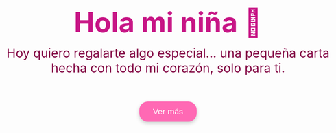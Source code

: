 <html lang="es">
<head>
  <meta charset="UTF-8" />
  <meta name="viewport" content="width=device-width, initial-scale=1.0"/>
  <title>Para Mi Amor 💖</title>
  <link href="https://fonts.googleapis.com/css2?family=Great+Vibes&display=swap" rel="stylesheet">
  <style>
    * {
      margin: 0;
      padding: 0;
      box-sizing: border-box;
    }

    html, body {
      height: 100%;
      font-family: 'Great Vibes', cursive;
      background: linear-gradient(135deg, #ffc0cb, #ffe4e1);
      overflow: hidden;
    }

    .page {
      width: 100vw;
      height: 100vh;
      position: absolute;
      top: 0;
      left: 100vw;
      display: flex;
      flex-direction: column;
      justify-content: center;
      align-items: center;
      text-align: center;
      padding: 5vw;
      transition: left 1s ease-in-out;
    }

    .page.active {
      left: 0;
    }

    h1 {
      font-size: 10vw;
      color: #c71585;
      text-shadow: 2px 2px 5px #fff;
    }

    p {
      font-size: 4.5vw;
      color: #800040;
      max-width: 90%;
      margin-top: 1rem;
    }

    button {
      margin-top: 2rem;
      padding: 0.8rem 2rem;
      font-size: 1rem;
      background: #ff69b4;
      color: white;
      border: none;
      border-radius: 20px;
      cursor: pointer;
      box-shadow: 0 4px 10px rgba(0,0,0,0.2);
      transition: background 0.3s;
    }

    button:hover {
      background: #ff1493;
    }

    .heart {
      position: absolute;
      width: 20px;
      height: 20px;
      background: red;
      transform: rotate(45deg);
      animation: float 10s infinite ease-in;
      opacity: 0.6;
    }

    .heart::before, .heart::after {
      content: '';
      position: absolute;
      width: 20px;
      height: 20px;
      background: red;
      border-radius: 50%;
    }

    .heart::before {
      top: -10px;
      left: 0;
    }

    .heart::after {
      top: 0;
      left: -10px;
    }

    @keyframes float {
      0% {
        transform: translateY(100vh) rotate(45deg);
      }
      100% {
        transform: translateY(-10vh) rotate(45deg);
      }
    }

    @media (min-width: 768px) {
      h1 {
        font-size: 4rem;
      }

      p {
        font-size: 1.8rem;
      }

      button {
        font-size: 1.2rem;
      }
    }
  </style>
</head>
<body>

  <div class="page active" id="page1">
    <h1>Hola mi niña 💌</h1>
    <p>Hoy quiero regalarte algo especial… una pequeña carta hecha con todo mi corazón, solo para ti.</p>
    <button onclick="nextPage()">Ver más</button>
  </div>

  <div class="page" id="page2">
    <h1>Gracias por existir 💖</h1>
    <p>Gracias por hacerme feliz, por aguantarme y simplemente gracias por aparecer en mi vida, me encantas como eres, me encanta tu forma de ser, me encantan tus defectos que te hacen una persona tan especial y única, me encanta tu sonrisa, me encantan esos ojitos tan hermosos que tienes, pero más me encantas tú, eres tú la que me vuelve loco cada día y gracias por escogerme cada día.❤‍🩹💞</p>
    <button onclick="nextPage()">Siguiente</button>
  </div>

  <div class="page" id="page3">
    <h1>Siempre juntos 💘</h1>
    <p>No miento cuando enserio te digo que te amo, eres esa niña que tanto deseaba que llegara y quiero verte triunfar porque sé lo mucho que te esfuerzas para salir adelante. Estoy orgulloso de ti. Soy tu gran admirador y tu fan número 1. Prometo cuidarte, respetarte y hacerte sentir amada todos los días de nuestras vidas. Eres mi todo.🖤</p>
    <button onclick="nextPage()">Última</button>
  </div>

  <div class="page" id="page4">
    <h1>Te amo 💞</h1>
    <p>Siempre te amaré, más allá del tiempo y de la vida. Gracias por ser tú. A mi corazón le agrada estar contigo, eres su lugar favorito. Quiero que seas mi último amor. Nunca olvides que este loco te ama inefablemente y mi amor por ti es sempiterno. TE AMO❤.</p>
    <button onclick="restart()">Volver a leer</button>
  </div>

  <script>
    const totalHearts = 35;
    for (let i = 0; i < totalHearts; i++) {
      const heart = document.createElement('div');
      heart.className = 'heart';
      heart.style.left = Math.random() * 100 + 'vw';
      heart.style.animationDuration = (5 + Math.random() * 5) + 's';
      heart.style.opacity = Math.random();
      document.body.appendChild(heart);
    }

    let currentPage = 1;
    function nextPage() {
      document.getElementById(page${currentPage}).classList.remove('active');
      currentPage++;
      document.getElementById(page${currentPage}).classList.add('active');
    }

    function restart() {
      document.getElementById(page${currentPage}).classList.remove('active');
      currentPage = 1;
      document.getElementById(page${currentPage}).classList.add('active');
    }
  </script>
</body>
</html>
